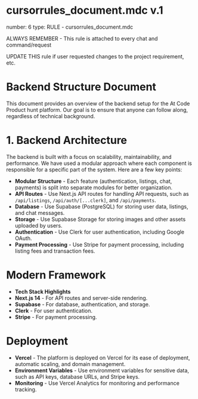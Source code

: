 # cursorrules_document.mdc v.1

number: 6
type: RULE - cursorrules_document.mdc

ALWAYS REMEMBER - This rule is attached to every chat and command/request

UPDATE THIS rule if user requested changes to the project requirement, etc.

# Backend Structure Document

This document provides an overview of the backend setup for the At Code Product hunt platform. Our goal is to ensure that anyone can follow along, regardless of technical background.

# 1. Backend Architecture

The backend is built with a focus on scalability, maintainability, and performance. We have used a modular approach where each component is responsible for a specific part of the system. Here are a few key points:

- **Modular Structure** - Each feature (authentication, listings, chat, payments) is split into separate modules for better organization.
- **API Routes** - Use Next.js API routes for handling API requests, such as `/api/listings`, `/api/auth/[...clerk]`, and `/api/payments`.
- **Database** - Use Supabase (PostgreSQL) for storing user data, listings, and chat messages.
- **Storage** - Use Supabase Storage for storing images and other assets uploaded by users.
- **Authentication** - Use Clerk for user authentication, including Google OAuth.
- **Payment Processing** - Use Stripe for payment processing, including listing fees and transaction fees.

# Modern Framework

- **Tech Stack Highlights**
 - **Next.js 14** - For API routes and server-side rendering.
 - **Supabase** - For database, authentication, and storage.
 - **Clerk** - For user authentication.
 - **Stripe** - For payment processing.

# Deployment

- **Vercel** - The platform is deployed on Vercel for its ease of deployment, automatic scaling, and domain management.
- **Environment Variables** - Use environment variables for sensitive data, such as API keys, database URLs, and Stripe keys.
- **Monitoring** - Use Vercel Analytics for monitoring and performance tracking.